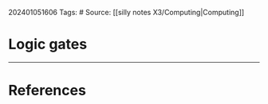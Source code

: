 202401051606
Tags: # 
Source: [[silly notes X3/Computing|Computing]]
# Logic gates


---
# References

